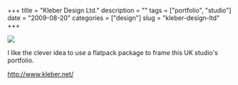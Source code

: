 +++
title = "Kleber Design Ltd."
description = ""
tags = ["portfolio", "studio"]
date = "2009-08-20"
categories = ["design"]
slug = "kleber-design-ltd"
+++


 

  <div id="screens-thumbs" class="clearfix">
    <div class="txt-center" id="design-submission"><a href="http://www.kleber.net/"><img id='bluga-thumbnail-1864' class='bluga-thumbnail large' src='//media.konigi.com/bluga/
wt4a8d0542cf231_0.jpg'/></a></div>  
  </div>   
<p>I like the clever idea to use a flatpack package to frame this UK studio's portfolio. </p>
<p><a href="http://www.kleber.net/">http://www.kleber.net/</a></p>




